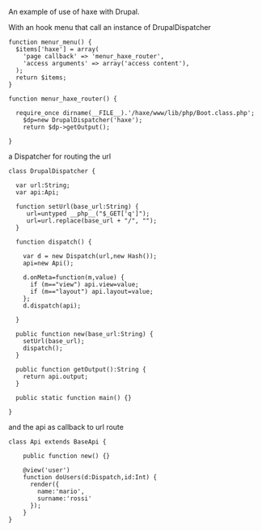 An example of use of haxe with Drupal.

With an hook menu that call an instance of DrupalDispatcher


	function menur_menu() {
	  $items['haxe'] = array(
	    'page callback' => 'menur_haxe_router',
	    'access arguments' => array('access content'), 
	  );
	  return $items;
	}

	function menur_haxe_router() {
      	
	  require_once dirname(__FILE__).'/haxe/www/lib/php/Boot.class.php';
		$dp=new DrupalDispatcher('haxe');
		return $dp->getOutput();
	
	}


a Dispatcher for routing the url 



	class DrupalDispatcher {

	  var url:String;
	  var api:Api;

	  function setUrl(base_url:String) {
	     url=untyped __php__("$_GET['q']");
	     url=url.replace(base_url + "/", "");
	  }

	  function dispatch() {

	    var d = new Dispatch(url,new Hash());
	    api=new Api();

	    d.onMeta=function(m,value) {
	      if (m=="view") api.view=value;
	      if (m=="layout") api.layout=value;
	    };
	    d.dispatch(api);

	  }

	  public function new(base_url:String) {
	    setUrl(base_url);
	    dispatch(); 
	  }

	  public function getOutput():String {
	    return api.output;
	  }

	  public static function main() {}

	}



and the api as callback to url route



	class Api extends BaseApi {

	    public function new() {}

	    @view('user')
	    function doUsers(d:Dispatch,id:Int) {
	      render({
	        name:'mario',
	        surname:'rossi'
	      });
	    }
	}



